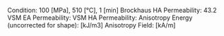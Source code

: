 Condition: 100 [MPa], 510 [°C], 1 [min]
Brockhaus HA Permeability: 43.2
VSM EA Permeability:
VSM HA Permeability:
Anisotropy Energy (uncorrected for shape): [kJ/m3]
Anisotropy Field: [kA/m]

